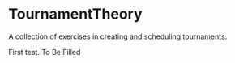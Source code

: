 TournamentTheory
================

A collection of exercises in creating and scheduling tournaments.

First test. To Be Filled
